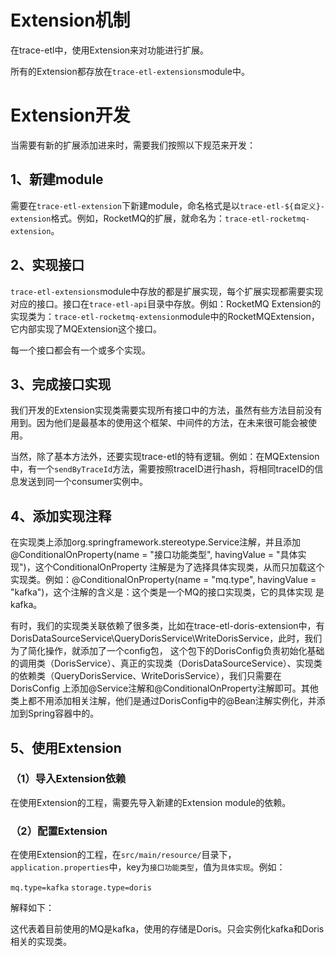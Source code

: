 <!--

    Licensed to the Apache Software Foundation (ASF) under one
    or more contributor license agreements.  See the NOTICE file
    distributed with this work for additional information
    regarding copyright ownership.  The ASF licenses this file
    to you under the Apache License, Version 2.0 (the
    "License"); you may not use this file except in compliance
    with the License.  You may obtain a copy of the License at

    http://www.apache.org/licenses/LICENSE-2.0

    Unless required by applicable law or agreed to in writing,
    software distributed under the License is distributed on an
    "AS IS" BASIS, WITHOUT WARRANTIES OR CONDITIONS OF ANY
    KIND, either express or implied.  See the License for the
    specific language governing permissions and limitations
    under the License.

-->

# Extension机制

在trace-etl中，使用Extension来对功能进行扩展。

所有的Extension都存放在`trace-etl-extensions`module中。

# Extension开发

当需要有新的扩展添加进来时，需要我们按照以下规范来开发：

## 1、新建module

需要在`trace-etl-extension`下新建module，命名格式是以`trace-etl-${自定义}-extension`格式。例如，RocketMQ的扩展，就命名为：`trace-etl-rocketmq-extension`。

## 2、实现接口

`trace-etl-extensions`module中存放的都是扩展实现，每个扩展实现都需要实现对应的接口。接口在`trace-etl-api`目录中存放。例如：RocketMQ Extension的实现类为：`trace-etl-rocketmq-extension`module中的RocketMQExtension，它内部实现了MQExtension这个接口。

每一个接口都会有一个或多个实现。

## 3、完成接口实现

我们开发的Extension实现类需要实现所有接口中的方法，虽然有些方法目前没有用到。因为他们是最基本的使用这个框架、中间件的方法，在未来很可能会被使用。

当然，除了基本方法外，还要实现trace-etl的特有逻辑。例如：在MQExtension中，有一个`sendByTraceId`方法，需要按照traceID进行hash，将相同traceID的信息发送到同一个consumer实例中。

## 4、添加实现注释

在实现类上添加org.springframework.stereotype.Service注解，并且添加@ConditionalOnProperty(name = "接口功能类型", havingValue = "具体实现")，这个ConditionalOnProperty
注解是为了选择具体实现类，从而只加载这个实现类。例如：@ConditionalOnProperty(name = "mq.type", havingValue = "kafka")，这个注解的含义是：这个类是一个MQ的接口实现类，它的具体实现
是kafka。

有时，我们的实现类关联依赖了很多类，比如在trace-etl-doris-extension中，有DorisDataSourceService\QueryDorisService\WriteDorisService，此时，我们为了简化操作，就添加了一个config包，
这个包下的DorisConfig负责初始化基础的调用类（DorisService）、真正的实现类（DorisDataSourceService）、实现类的依赖类（QueryDorisService、WriteDorisService），我们只需要在DorisConfig
上添加@Service注解和@ConditionalOnProperty注解即可。其他类上都不用添加相关注解，他们是通过DorisConfig中的@Bean注解实例化，并添加到Spring容器中的。

## 5、使用Extension

### （1）导入Extension依赖

在使用Extension的工程，需要先导入新建的Extension module的依赖。

### （2）配置Extension

在使用Extension的工程，在`src/main/resource/`目录下，`application.properties`中，key为`接口功能类型`，值为`具体实现`。例如：

`mq.type=kafka`
`storage.type=doris`

解释如下：

这代表着目前使用的MQ是kafka，使用的存储是Doris。只会实例化kafka和Doris相关的实现类。
